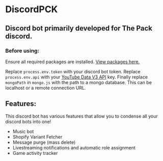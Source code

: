 # DiscordPCK
## Discord bot primarily developed for The Pack discord.

### Before using:
Ensure all required packages are installed. [View packages here.](https://github.com/OlliePCK/DiscordPCK/network/dependencies)

Replace `process.env.token` with your discord bot token. Replace `process.env.api` with your [YouTube Data V3 API](https://developers.google.com/youtube/v3) key. Finally replace `mongoPath` in `mongo.js` with the path to a mongo database. This can be localhost or a remote connection URL.

## Features:
This discord bot has various features that allow you to condense all your discord bots into one!
- Music bot
- Shopify Variant Fetcher
- Message purge (mass delete)
- Livestreaming notifications and automatic role assignment
- Game activity tracker